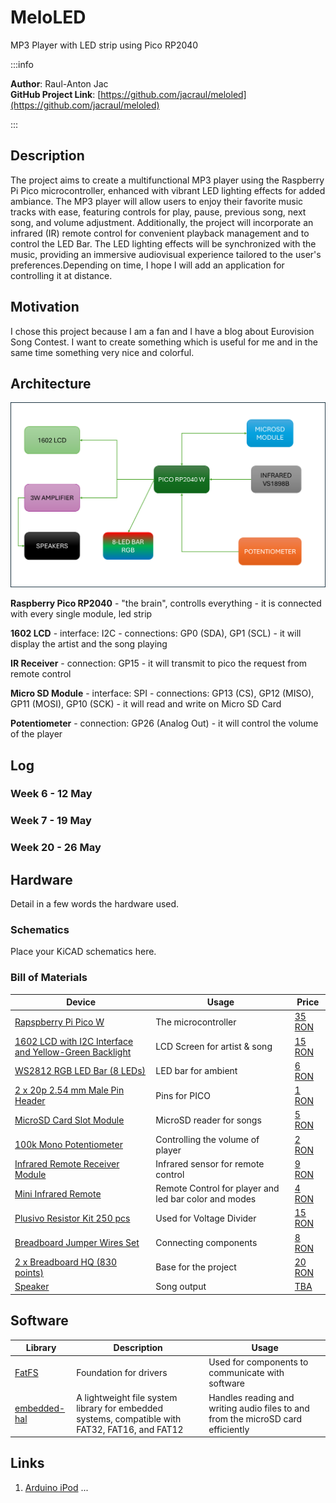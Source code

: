 # MeloLED
MP3 Player with LED strip using Pico RP2040

:::info 

**Author**: Raul-Anton Jac \
**GitHub Project Link**: [https://github.com/jacraul/meloled](https://github.com/jacraul/meloled)

:::

## Description

The project aims to create a multifunctional MP3 player using the Raspberry Pi Pico microcontroller, enhanced with vibrant LED lighting effects for added ambiance. The MP3 player will allow users to enjoy their favorite music tracks with ease, featuring controls for play, pause, previous song, next song, and volume adjustment. Additionally, the project will incorporate an infrared (IR) remote control for convenient playback management and to control the LED Bar. The LED lighting effects will be synchronized with the music, providing an immersive audiovisual experience tailored to the user's preferences.Depending on time, I hope I will add an application for controlling it at distance.

## Motivation

I chose this project because I am a fan and I have a blog about Eurovision Song Contest. I want to create something which is useful for me and in the same time something very nice and colorful.

## Architecture 

![Architecture photo](./schematicsforcomponents.png)


 **Raspberry Pico RP2040**
    - "the brain", controlls everything
    - it is connected with every single module, led strip

 **1602 LCD**
    - interface: I2C
    - connections: GP0 (SDA), GP1 (SCL)
    - it will display the artist and the song playing

 **IR Receiver**
    - connection: GP15
    - it will transmit to pico the request from remote control

 **Micro SD Module**
    - interface: SPI
    - connections: GP13 (CS), GP12 (MISO), GP11 (MOSI), GP10 (SCK)
    - it will read and write on Micro SD Card

 **Potentiometer**
    - connection: GP26 (Analog Out)
    - it will control the volume of the player

## Log

<!-- write every week your progress here -->

### Week 6 - 12 May

### Week 7 - 19 May

### Week 20 - 26 May

## Hardware

Detail in a few words the hardware used.

### Schematics

Place your KiCAD schematics here.

### Bill of Materials


| Device | Usage | Price |
|--------|--------|-------|
| [Rapspberry Pi Pico W](https://www.raspberrypi.com/documentation/microcontrollers/raspberry-pi-pico.html) | The microcontroller | [35 RON](https://www.optimusdigital.ro/en/raspberry-pi-boards/12394-raspberry-pi-pico-w.html) |
| [1602 LCD with I2C Interface and Yellow-Green Backlight](https://www.optimusdigital.ro/en/lcds/62-1602-lcd-with-i2c-interface-and-yellow-green-backlight.html) | LCD Screen for artist & song| [15 RON](https://www.optimusdigital.ro/en/raspberry-pi-boards/12394-raspberry-pi-pico-w.html) |
| [WS2812 RGB LED Bar (8 LEDs)](https://www.optimusdigital.ro/en/led-bars/753-bara-de-led-uri-rgb-ws2812-cu-8-led-uri.html) | LED bar for ambient | [6 RON](https://www.optimusdigital.ro/en/led-bars/753-bara-de-led-uri-rgb-ws2812-cu-8-led-uri.html) |
| [2 x 20p 2.54 mm Male Pin Header](https://www.optimusdigital.ro/en/pin-headers/8445-20-x-2p-254-mm-male-pin-header.html) | Pins for PICO | [1 RON](https://www.optimusdigital.ro/en/pin-headers/8445-20-x-2p-254-mm-male-pin-header.html) |
| [MicroSD Card Slot Module](https://www.optimusdigital.ro/en/memories/1516-microsd-card-slot-module.html) | MicroSD reader for songs | [5 RON](https://www.optimusdigital.ro/en/memories/1516-microsd-card-slot-module.html)|
| [100k Mono Potentiometer](https://www.optimusdigital.ro/en/potentiometers/1887-100k-mono-potentiometer.html?search_query=potentio&results=223) | Controlling the volume of player | [2 RON](https://www.optimusdigital.ro/en/potentiometers/1887-100k-mono-potentiometer.html?search_query=potentio&results=223)|
| [Infrared Remote Receiver Module](https://www.optimusdigital.ro/en/others/755-modul-receptor-telecomanda-infrarou.html) | Infrared sensor for remote control | [9 RON](https://www.optimusdigital.ro/en/others/755-modul-receptor-telecomanda-infrarou.html)|
| [Mini Infrared Remote](https://www.optimusdigital.ro/en/others/11-mini-infrared-remote.html) | Remote Control for player and led bar color and modes| [4 RON](https://www.optimusdigital.ro/en/others/11-mini-infrared-remote.html)|
| [Plusivo Resistor Kit 250 pcs](https://www.optimusdigital.ro/en/resistors/10928-250-pcs-plusivo-resistor-kit.html?search_query=resistors&results=184) | Used for Voltage Divider | [15 RON](https://www.optimusdigital.ro/en/resistors/10928-250-pcs-plusivo-resistor-kit.html?search_query=resistors&results=184)|
| [Breadboard Jumper Wires Set](https://www.optimusdigital.ro/en/wires-with-connectors/12-breadboard-jumper-wire-set.html?search_query=wires&results=561) | Connecting components | [8 RON](https://www.optimusdigital.ro/en/wires-with-connectors/12-breadboard-jumper-wire-set.html?search_query=wires&results=561)|
| [2 x Breadboard HQ (830 points)](https://www.optimusdigital.ro/en/breadboards/8-breadboard-hq-830-points.html) | Base for the project | [20 RON](https://www.optimusdigital.ro/en/breadboards/8-breadboard-hq-830-points.html)|
| [Speaker](#) | Song output | [TBA](#)|


## Software

| Library | Description | Usage |
|---------|-------------|-------|
| [FatFS](https://github.com/rafalh/rust-fatfs) | Foundation for drivers | Used for components to communicate with software |
| [embedded-hal](https://github.com/rust-embedded/embedded-hal) | A lightweight file system library for embedded systems, compatible with FAT32, FAT16, and FAT12 | Handles reading and writing audio files to and from the microSD card efficiently |


## Links

1. [Arduino iPod](https://ocw.cs.pub.ro/courses/pm/prj2023/avaduva/arduino-ipod)
...
